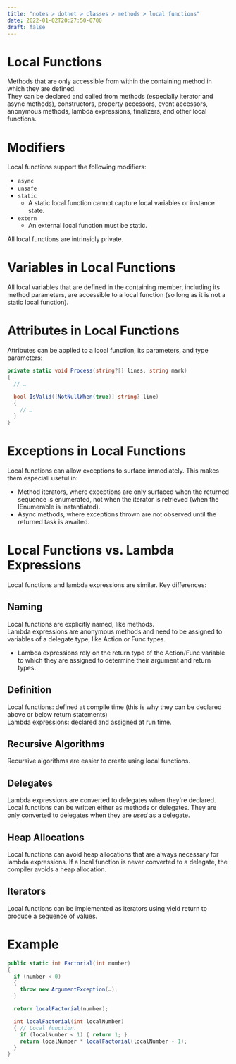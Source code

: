 ```yaml
---
title: "notes > dotnet > classes > methods > local functions"
date: 2022-01-02T20:27:50-0700
draft: false
---
```

# Local Functions
Methods that are only accessible from within the containing method in which they are defined.  
They can be declared and called from methods (especially iterator and async methods), constructors, property accessors, event accessors, anonymous methods, lambda expressions, finalizers, and other local functions.  

# Modifiers
Local functions support the following modifiers:
- `async`
- `unsafe`
- `static`
  - A static local function cannot capture local variables or instance state.
- `extern`
  - An external local function must be static.

All local functions are intrinsicly private.

# Variables in Local Functions
All local variables that are defined in the containing member, including its method parameters, are accessible to a local function (so long as it is not a static local function).

# Attributes in Local Functions
Attributes can be applied to a lcoal function, its parameters, and type parameters:
```cs
private static void Process(string?[] lines, string mark) 
{
  // …

  bool IsValid([NotNullWhen(true)] string? line) 
  {
    // …
  }
}
```

# Exceptions in Local Functions
Local functions can allow exceptions to surface immediately. This makes them especiall useful in:
- Method iterators, where exceptions are only surfaced when the returned sequence is enumerated, not when the iterator is retrieved (when the IEnumerable is instantiated).
- Async methods, where exceptions thrown are not observed until the returned task is awaited.

# Local Functions vs. Lambda Expressions
Local functions and lambda expressions are similar. Key differences:

## Naming
Local functions are explicitly named, like methods.  
Lambda expressions are anonymous methods and need to be assigned to variables of a delegate type, like Action or Func types.  
- Lambda expressions rely on the return type of the Action/Func variable to which they are assigned to determine their argument and return types.

## Definition
Local functions: defined at compile time (this is why they can be declared above or below return statements)  
Lambda expressions: declared and assigned at run time.  

## Recursive Algorithms
Recursive algorithms are easier to create using local functions.  

## Delegates
Lambda expressions are converted to delegates when they're declared.  
Local functions can be written either as methods or delegates. They are only converted to delegates when they are *used* as a delegate.  

## Heap Allocations
Local functions can avoid heap allocations that are always necessary for lambda expressions. If a local function is never converted to a delegate, the compiler avoids a heap allocation.  

## Iterators
Local functions can be implemented as iterators using yield return to produce a sequence of values.

# Example
```cs
public static int Factorial(int number) 
{
  if (number < 0) 
  {
    throw new ArgumentException(…);
  }

  return localFactorial(number);

  int localFactorial(int localNumber) 
  { // Local function.
    if (localNumber < 1) { return 1; }
    return localNumber * localFactorial(localNumber - 1);
  }
}
```